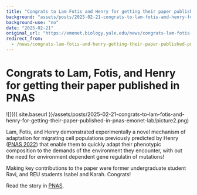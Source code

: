 ```yaml
---
title: "Congrats to Lam Fotis and Henry for getting their paper published in PNAS"
background: "assets/posts/2025-02-21-congrats-to-lam-fotis-and-henry-for-getting-their-paper-published-in-pnas-emonet-lab/picture2.png"
background-use: "no"
date: "2025-02-21"
original_url: "https://emonet.biology.yale.edu/news/congrats-lam-fotis-and-henry-getting-their-paper-published-pnas"
redirect_from:
  - /news/congrats-lam-fotis-and-henry-getting-their-paper-published-pnas
---
```

# Congrats to Lam, Fotis, and Henry for getting their paper published in PNAS

![]({{ site.baseurl }}/assets/posts/2025-02-21-congrats-to-lam-fotis-and-henry-for-getting-their-paper-published-in-pnas-emonet-lab/picture2.png)

Lam, Fotis, and Henry demonstrated experimentally a novel mechanism of adaptation for migrating cell populations previously predicted by Henry ([PNAS 2022](https://www.pnas.org/doi/10.1073/pnas.2117377119)) that enable them to quickly adapt their phenotypic composition to the demands of the environment they encounter, with out the need for environment dependent gene regulatin of mutations!

Making key contributions to the paper were former undergraduate student Ravi, and REU students Isabel and Karah. Congrats!

Read the story in [PNAS](https://www.pnas.org/doi/epub/10.1073/pnas.2423774122).